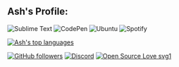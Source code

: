 ## Ash's Profile:

![Sublime Text](https://img.shields.io/badge/sublime_text-%23575757.svg?style=for-the-badge&logo=sublime-text&logoColor=important)
![CodePen](https://img.shields.io/badge/CodePen-white?style=for-the-badge&logo=codepen&logoColor=black)
![Ubuntu](https://img.shields.io/badge/Ubuntu-E95420?style=for-the-badge&logo=ubuntu&logoColor=white)
![Spotify](https://img.shields.io/badge/Spotify-1ED760?style=for-the-badge&logo=spotify&logoColor=white)

[![Ash's top languages](https://github-readme-stats.vercel.app/api/top-langs/?username=sillyash&theme=blue-green)](https://github.com/sillyash/github-readme-stats)

[![GitHub followers](https://img.shields.io/github/followers/Naereen.svg?style=social&label=Follow&maxAge=2592000)](https://github.com/ashissilly?tab=followers)
[![Discord](https://badgen.net/badge/icon/discord?icon=discord&label)](https://https://discord.com/)
[![Open Source Love svg1](https://badges.frapsoft.com/os/v1/open-source.svg?v=103)](https://github.com/ellerbrock/open-source-badges/)
